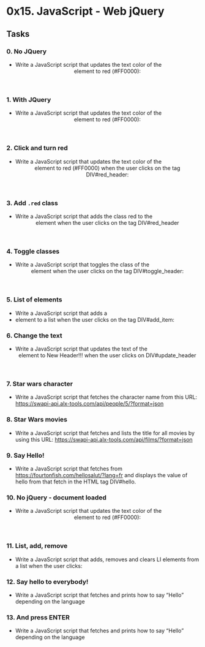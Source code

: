 # 0x15. JavaScript - Web jQuery

## Tasks
### 0. No JQuery
- Write a JavaScript script that updates the text color of the <header> element to red (#FF0000):

### 1. With JQuery
- Write a JavaScript script that updates the text color of the <header> element to red (#FF0000):

### 2. Click and turn red
- Write a JavaScript script that updates the text color of the <header> element to red (#FF0000) when the user clicks on the tag DIV#red_header:

### 3. Add `.red` class
- Write a JavaScript script that adds the class red to the <header> element when the user clicks on the tag DIV#red_header

### 4. Toggle classes
- Write a JavaScript script that toggles the class of the <header> element when the user clicks on the tag DIV#toggle_header:

### 5. List of elements
- Write a JavaScript script that adds a <li> element to a list when the user clicks on the tag DIV#add_item:

### 6. Change the text
- Write a JavaScript script that updates the text of the <header> element to New Header!!! when the user clicks on DIV#update_header

### 7. Star wars character
- Write a JavaScript script that fetches the character name from this URL: https://swapi-api.alx-tools.com/api/people/5/?format=json

### 8. Star Wars movies
- Write a JavaScript script that fetches and lists the title for all movies by using this URL: https://swapi-api.alx-tools.com/api/films/?format=json

### 9. Say Hello!
- Write a JavaScript script that fetches from https://fourtonfish.com/hellosalut/?lang=fr and displays the value of hello from that fetch in the HTML tag DIV#hello.

### 10. No jQuery - document loaded
- Write a JavaScript script that updates the text color of the <header> element to red (#FF0000):

### 11. List, add, remove
- Write a JavaScript script that adds, removes and clears LI elements from a list when the user clicks:

### 12. Say hello to everybody!
- Write a JavaScript script that fetches and prints how to say “Hello” depending on the language

### 13. And press ENTER
- Write a JavaScript script that fetches and prints how to say “Hello” depending on the language
